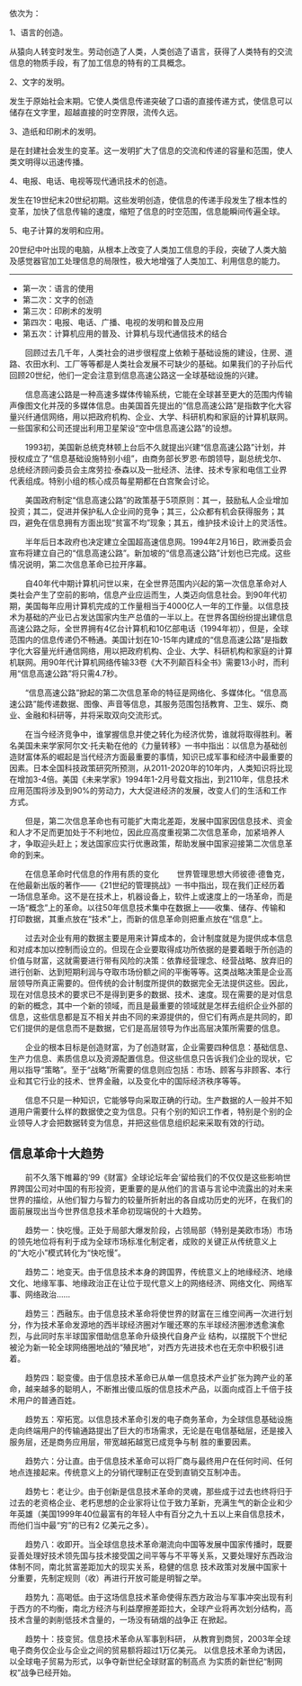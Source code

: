 依次为：

1、语言的创造。

从猿向人转变时发生。劳动创造了人类，人类创造了语言，获得了人类特有的交流信息的物质手段，有了加工信息的特有的工具概念。

2、文字的发明。

发生于原始社会末期。它使人类信息传递突破了口语的直接传递方式，使信息可以储存在文字里，超越直接的时空界限，流传久远。

3、造纸和印刷术的发明。

是在封建社会发生的变革。这一发明扩大了信息的交流和传递的容量和范围，使人类文明得以迅速传播。

4、电报、电话、电视等现代通讯技术的创造。

发生在19世纪末20世纪初期。这些发明创造，使信息的传递手段发生了根本性的变革，加快了信息传输的速度，缩短了信息的时空范围，信息能瞬间传遍全球。

5、电子计算的发明和应用。

20世纪中叶出现的电脑，从根本上改变了人类加工信息的手段，突破了人类大脑及感觉器官加工处理信息的局限性，极大地增强了人类加工、利用信息的能力。


<hr>

- 第一次：语言的使用
- 第二次：文字的创造
- 第三次：印刷术的发明
- 第四次：电报、电话、广播、电视的发明和普及应用
- 第五次：计算机应用的普及、计算机与现代通信技术的结合

　　回顾过去几千年，人类社会的进步很程度上依赖于基础设施的建设，住房、道路、农田水利、工厂等等都是人类社会发展不可缺少的基础。如果我们的子孙后代回顾20世纪，他们一定会注意到信息高速公路这一全球基础设施的兴建。

　　信息高速公路是一种高速多媒体传输系统，它能在全球甚至更大的范围内传输声像图文化并茂的多媒体信息。由美国首先提出的“信息高速公路”是指数字化大容量兴纤通信网络，用以把政府机构、企业、大学、科研机构和家庭的计算机联网。一些国家和公司还提出利用卫星架设“空中信息高速公路”的设想。

　　1993初，美国新总统克林顿上台后不久就提出兴建“信息高速公路”计划，并授权成立了“信息基础设施特别小组”，由商务部长罗恩·布朗领导，副总统戈尔、总统经济顾问委员会主席劳拉·泰森以及一批经济、法律、技术专家和电信工业界代表组成。特别小组的核心成员每星期都在白宫聚会讨论。

　　美国政府制定“信息高速公路”的政策基于5项原则：其一，鼓励私人企业增加投资；其二，促进并保护私人企业间的竞争；其三，公众都有机会获得服务；其四，避免在信息拥有方面出现“贫富不均”现象；其五，维护技术设计上的灵活性。

　　半年后日本政府也决定建立全国超高速信息网。1994年2月16日，欧洲委员会宣布将建立自己的“信息高速公路”。新加坡的“信息高速公路”计划也已完成。这些情况说明，第二次信息革命已拉开序幕。

　　自40年代中期计算机问世以来，在全世界范围内兴起的第一次信息革命对人类社会产生了空前的影响，信息产业应运而生，人类迈向信息社会。到90年代初期，美国每年应用计算机完成的工作量相当于4000亿人一年的工作量。以信息技术为基础的产业已占发达国家内生产总值的一半以上。在世界各国纷纷提出建信息高速公路之际，全世界拥有4亿台计算机和10亿部电话（1994年初），但是，全球范围内的信息传递仍不畅通。美国计划在10-15年内建成的“信息高速公路”是指数字化大容量光纤通信网络，用以把政府机构、企业、大学、科研机构和家庭的计算机联网。用90年代计算机网络传输33卷《大不列颠百科全书》需要13小时，而利用“信息高速公路”将只需4.7秒。

　　“信息高速公路”掀起的第二次信息革命的特征是网络化、多媒体化。“信息高速公路”能传递数据、图像、声音等信息，其服务范围包括教育、卫生、娱乐、商业、金融和科研等，并将采取双向交流形式。

　　在当今经济竞争中，谁掌握信息并使之转化为经济优势，谁就将取得胜利。著名美国未来学家阿尔文·托夫勒在他的《力量转移》一书中指出：以信息为基础创造财富体系的崛起是当代经济方面最重要的事情，知识已成军事和经济中最重要的因素。日本全国科技政策研究所预测，从2011-2020年的10年内，人类知识将比现在增加3-4倍。美国《未来学家》1994年1-2月号载文指出，到2110年，信息技术应用范围将涉及到90%的劳动力，大大促进经济的发展，改变人们的生活和工作方式。

　　但是，第二次信息革命也有可能扩大南北差距，发展中国家因信息技术、资金和人才不足而更加处于不利地位，因此应高度重视第二次信息革命，加紧培养人才，争取迎头赶上；发达国家应实行优惠政策，帮助发展中国家迎接第二次信息革命的到来。

　　在信息革命时代信息的作用有质的变化
　　世界管理思想大师彼德·德鲁克，在他最新出版的著作——《21世纪的管理挑战》一书中指出，现在我们正经历着一场信息革命。这不是在技术上，机器设备上，软件上或速度上的一场革命，而是一场“概念”上的革命。以往50年信息技术集中在数据上——收集、储存、传输和打印数据，其重点放在“技术”上，而新的信息革命则把重点放在“信息”上。

　　过去对企业有用的数据主要是用来计算成本的，会计制度就是为提供成本信息和对成本加以控制而设立的。但现在企业要取得成功所依据的是要着眼于所创造的价值与财富，这就需要进行带有风险的决策：依靠经营理念、经营战略、放弃旧的进行创新、达到短期利润与夺取市场份额之间的平衡等等。这类战略决策是企业高层领导所真正需要的。但传统的会计制度所提供的数据完全无法提供这些。因此，现在对信息技术的要求已不是得到更多的数据、技术、速度。现在需要的是对信息的新的概念，其中一个新的领域，而且是最重要的领域就是怎样去组织企业外部的信息，这些信息都是互不相关并由不同的来源提供的，但它们有两点是共同的，即它们提供的是信息而不是数据，它们是高层领导为作出高层决策所需要的信息。

　　企业的根本目标是创造财富，为了创造财富，企业需要四种信息：基础信息、生产力信息、素质信息以及资源配置信息。但这些信息只告诉我们企业的现状，它用以指导“策略”。至于“战略”所需要的信息则应包括：市场、顾客与非顾客、本行业和其它行业的技术、世界金融，以及变化中的国际经济秩序等等。

　　信息不只是一种知识，它能够导向采取正确的行动。生产数据的人一般并不知道用户需要什么样的数据使之变为信息。只有个别的知识工作者，特别是个别的企业领导人才会把数据转变为信息，并把这些信息组织起来采取有效的行动。

## 信息革命十大趋势
　　前不久落下帷幕的‘99《财富》全球论坛年会’留给我们的不仅仅是这些影响世界跨国公司对中国的有形投资，更重要的是从他们的言语与言论中流露出的对未来世界的描绘，从他们智力与智力的较量所折射出的各自成功历史的光环，在我们的面前展现出当今世界信息技术革命初现端倪的十大趋势。

　　趋势一：快吃慢。正处于局部大爆发阶段，占领局部（特别是美欧市场）市场的领先地位将有利于成为全球市场标准化制定者，成败的关键正从传统意义上的“大吃小”模式转化为“快吃慢”。

　　趋势二：地变天。由于信息技术本身的跨国界，传统意义上的地缘经济、地缘文化、地缘军事、地缘政治正在让位于现代意义上的网络经济、网络文化、网络军事、网络政治……

　　趋势三：西融东。由于信息技术革命将使世界的财富在三维空间再一次进行划分，作为技术革命发源地的西半球经济圈对乍暖还寒的东半球经济圈渗透愈演愈烈，与此同时东半球国家借助信息革命升级换代自身产业 结构，以摆脱下个世纪被沦为新一轮全球网络圈地战的“殖民地”，对西方先进技术也在无奈中积极引进着。

　　趋势四：聪变傻。由于信息技术革命已从单一信息技术产业扩张为跨产业的革命，越来越多的聪明人，不断推出傻瓜版的信息技术产品，以面向成百上千倍于技术用户的普通百姓。

　　趋势五：窄拓宽。以信息技术革命引发的电子商务革命，为全球信息基础设施走向终端用户的传输通路提出了巨大的市场需求，无论是在电信基础层，还是接入服务层，还是商务应用层，带宽越拓越宽已成竞争与制 胜的重要因素。

　　趋势六：分让直。由于信息技术革命可以将厂商与最终用户在任何时间、任何地点连接起来。传统意义上的分销代理制正在受到直销交互制冲击。

　　趋势七：老让少。由于创新是信息技术革命的灵魂，那些成于过去也终将归于过去的老资格企业、老朽思想的企业家将让位于致力革新，充满生气的新企业和少年英雄（美国1999年40位最富有的年轻人中有百分之九十五以上来自信息技术，而他们当中最“穷”的已有2 亿美元之多）。

　　趋势八：收即开。当全球信息技术革命潮流向中国等发展中国家传播时，既要妥善处理好技术领先国与技术接受国之间平等与不平等关系，又要处理好东西政治体制不同，南北贫富差距加大的现实关系，稳健的信息 技术政策对发展中国家十分重要，先制定规则（收）再进行开放可能是明智之举。

　　趋势九：高喝低。由于这场信息技术革命使得东西方政治与军事冲突出现有利于西方的不均衡，南北方经济与利益摩擦差距拉大，全球产业将再次划分结构，高技术含量的剥削低技术含量的，一场没有硝烟的战争正 在掀起。

　　趋势十：技变贸。信息技术革命从军事到科研， 从教育到商贸，2003年全球电子商务仅企业与企业之间的贸易额将超过1万亿美元。 以信息技术革命为诱因，以全球电子贸易为形式，以争夺新世纪全球财富的制高点 为实质的新世纪“制网权”战争已经开始。

    
